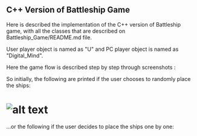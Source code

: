 
## C++ Version of Battleship Game

Here is described the implementation of the C++ version of Battleship game, with all the classes that are described on Battleship_Game/README.md file. 

User player object is named as "U" and PC player object is named as "Digital_Mind". 

Here the game flow is described step by step through screenshots :

So initially, the following are printed if the user chooses to randomly place the ships:

# ![alt text](https://github.com/nikos-rvnt/Battleship_Game/upload/master/Cpp_Version/battleship_1.png) 

...or the following if the user decides to place the ships one by one:


